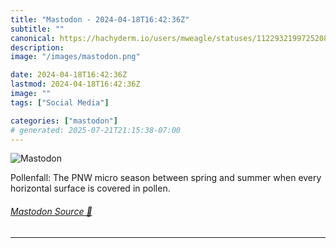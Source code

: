 ```yaml
---
title: "Mastodon - 2024-04-18T16:42:36Z"
subtitle: ""
canonical: https://hachyderm.io/users/mweagle/statuses/112293219972520887
description:
image: "/images/mastodon.png"

date: 2024-04-18T16:42:36Z
lastmod: 2024-04-18T16:42:36Z
image: ""
tags: ["Social Media"]

categories: ["mastodon"]
# generated: 2025-07-21T21:15:38-07:00
---
```

![Mastodon](/images/mastodon.png)

<p>Pollenfall: The PNW micro season between spring and summer when every horizontal surface is covered in pollen.</p>


###### [Mastodon Source 🐘](https://hachyderm.io/@mweagle/112293219972520887)

___
